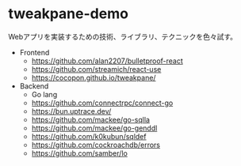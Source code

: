 # tweakpane-demo

Webアプリを実装するための技術、ライブラリ、テクニックを色々試す。

- Frontend
    - https://github.com/alan2207/bulletproof-react
    - https://github.com/streamich/react-use
    - https://cocopon.github.io/tweakpane/
- Backend
    - Go lang
    - https://github.com/connectrpc/connect-go
    - https://bun.uptrace.dev/
    - https://github.com/mackee/go-sqlla
    - https://github.com/mackee/go-genddl
    - https://github.com/k0kubun/sqldef
    - https://github.com/cockroachdb/errors
    - https://github.com/samber/lo